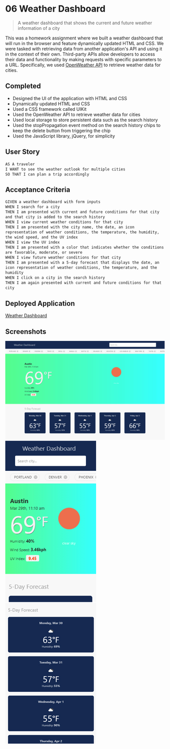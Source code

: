 # 06 Weather Dashboard
> A weather dashboard that shows the current and future weather information of a city

This was a homework assignment where we built a weather dashboard that will run in the browser and feature dynamically updated HTML and CSS. We were tasked with retrieving data from another application's API and using it in the context of their own. Third-party APIs allow developers to access their data and functionality by making requests with specific parameters to a URL. Specifically, we used [OpenWeather API](https://openweathermap.org/api) to retrieve weather data for cities.
## Completed
* Designed the UI of the application with HTML and CSS
* Dynamically updated HTML and CSS
* Used a CSS framework called UIKit
* Used the OpenWeather API to retrieve weather data for cities
* Used local storage to store persistent data such as the search history
* Used the stopPropagation event method on the search history chips to keep the delete button from triggering the chip
* Used the JavaScript library, jQuery, for simplicity

## User Story

```
AS A traveler
I WANT to see the weather outlook for multiple cities
SO THAT I can plan a trip accordingly
```

## Acceptance Criteria

```
GIVEN a weather dashboard with form inputs
WHEN I search for a city
THEN I am presented with current and future conditions for that city and that city is added to the search history
WHEN I view current weather conditions for that city
THEN I am presented with the city name, the date, an icon representation of weather conditions, the temperature, the humidity, the wind speed, and the UV index
WHEN I view the UV index
THEN I am presented with a color that indicates whether the conditions are favorable, moderate, or severe
WHEN I view future weather conditions for that city
THEN I am presented with a 5-day forecast that displays the date, an icon representation of weather conditions, the temperature, and the humidity
WHEN I click on a city in the search history
THEN I am again presented with current and future conditions for that city
```

## Deployed Application
[Weather Dashboard](https://aroblesgalit.github.io/06-Weather-Dashboard/)

## Screenshots
![Weather Dasbhoard Screenshot - Large](https://github.com/aroblesgalit/06-Weather-Dashboard/blob/master/images/weatherDashScreenshotLarge.jpg?raw=true)
![Weather Dasbhoard Screenshot - Small 1](https://github.com/aroblesgalit/06-Weather-Dashboard/blob/master/images/weatherDashScreenshotSmall1.jpg?raw=true)
![Weather Dasbhoard Screenshot - Small 2](https://github.com/aroblesgalit/06-Weather-Dashboard/blob/master/images/weatherDashScreenshotSmall2.jpg?raw=true)